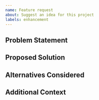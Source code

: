 ```yaml
---
name: Feature request
about: Suggest an idea for this project
labels: enhancement
---
```


## Problem Statement

<!-- What problem are you trying to solve? -->

## Proposed Solution

<!-- Describe the solution you'd like. Include UI/UX or config examples if relevant. -->

## Alternatives Considered

## Additional Context
